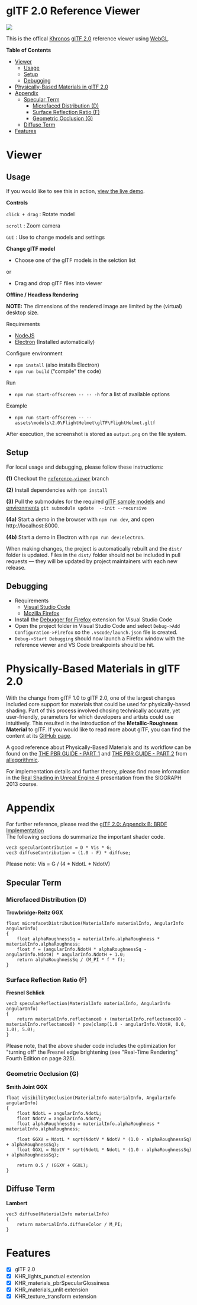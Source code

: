 glTF 2.0 Reference Viewer
=========================

[![](assets/images/BoomBox.jpg)](http://github.khronos.org/glTF-Sample-Viewer/)

This is the offical [Khronos](https://www.khronos.org/) [glTF 2.0](https://www.khronos.org/gltf/) reference viewer using [WebGL](https://www.khronos.org/webgl/).


**Table of Contents**

- [Viewer](#viewer)
  - [Usage](#usage)
  - [Setup](#setup)
  - [Debugging](#debugging)
- [Physically-Based Materials in glTF 2.0](#physically-based-materials-in-gltf-20)
- [Appendix](#appendix)
  - [Specular Term](#specular-term)
    - [Microfaced Distribution (D)](#microfaced-distribution-d)
    - [Surface Reflection Ratio (F)](#surface-reflection-ratio-f)
    - [Geometric Occlusion (G)](#geometric-occlusion-g)
  - [Diffuse Term](#diffuse-term)
- [Features](#features)


Viewer
======

Usage
-----

If you would like to see this in action, [view the live demo](http://github.khronos.org/glTF-Sample-Viewer/).

**Controls**

`click + drag` : Rotate model

`scroll` : Zoom camera

`GUI` : Use to change models and settings

**Change glTF model**

* Choose one of the glTF models in the selction list

or

* Drag and drop glTF files into viewer

**Offline / Headless Rendering**

**NOTE:** The dimensions of the rendered image are limited by the (virtual) desktop size.

Requirements
  * [NodeJS](https://nodejs.org)
  * [Electron](https://electronjs.org/) (Installed automatically)

Configure environment
- ``npm install`` (also installs Electron)
- ``npm run build`` (“compile” the code)

Run
- ``npm run start-offscreen -- -- -h`` for a list of available options

Example
- ``npm run start-offscreen -- -- assets\models\2.0\FlightHelmet\glTF\FlightHelmet.gltf``

After execution, the screenshot is stored as ``output.png`` on the file system.

Setup
-----

For local usage and debugging, please follow these instructions:

**(1)** Checkout the [`reference-viewer`](../../tree/reference-viewer) branch

**(2)** Install dependencies with `npm install`

**(3)** Pull the submodules for the required [glTF sample models](https://github.com/KhronosGroup/glTF-Sample-Models) and [environments](https://github.com/ux3d/Sample-Environments) `git submodule update  --init --recursive`

**(4a)** Start a demo in the browser with `npm run dev`, and open http://localhost:8000.

**(4b)** Start a demo in Electron with `npm run dev:electron`.

When making changes, the project is automatically rebuilt and the `dist/` folder
is updated. Files in the `dist/` folder should not be included in pull
requests — they will be updated by project maintainers with each new release.

Debugging
---------

* Requirements
  * [Visual Studio Code](https://code.visualstudio.com/)
  * [Mozilla Firefox](https://www.mozilla.org/en-US/firefox/new/)
* Install the [Debugger for Firefox](https://marketplace.visualstudio.com/items?itemName=hbenl.vscode-firefox-debug) extension for Visual Studio Code
* Open the project folder in Visual Studio Code and select `Debug->Add Configuration->Firefox` so the `.vscode/launch.json` file is created.
* `Debug->Start Debugging` should now launch a Firefox window with the reference viewer and VS Code breakpoints should be hit.


Physically-Based Materials in glTF 2.0
======================================

With the change from glTF 1.0 to glTF 2.0, one of the largest changes included core support for materials that could be used for physically-based shading. Part of this process involved chosing technically accurate, yet user-friendly, parameters for which developers and artists could use intuitively. This resulted in the introduction of the **Metallic-Roughness Material** to glTF. If you would like to read more about glTF, you can find the content at its [GitHub page](https://github.com/KhronosGroup/glTF).

A good reference about Physically-Based Materials and its workflow can be found on the [THE PBR GUIDE - PART 1](https://academy.allegorithmic.com/courses/the-pbr-guide-part-1) and [THE PBR GUIDE - PART 2](https://academy.allegorithmic.com/courses/the-pbr-guide-part-2) from [allegorithmic](https://www.allegorithmic.com).

For implementation details and further theory, please find more information in the [Real Shading in Unreal Engine 4](https://blog.selfshadow.com/publications/s2013-shading-course/) presentation from the SIGGRAPH 2013 course.


Appendix
========

For further reference, please read the [glTF 2.0: Appendix B: BRDF Implementation](https://github.com/KhronosGroup/glTF/blob/master/specification/2.0/README.md#appendix-b-brdf-implementation)  
The following sections do summarize the important shader code.

```
vec3 specularContribution = D * Vis * G;
vec3 diffuseContribution = (1.0 - F) * diffuse; 
```

Please note: Vis = G / (4 * NdotL * NdotV)

## Specular Term

### Microfaced Distribution (D)

**Trowbridge-Reitz GGX**

```
float microfacetDistribution(MaterialInfo materialInfo, AngularInfo angularInfo)
{
    float alphaRoughnessSq = materialInfo.alphaRoughness * materialInfo.alphaRoughness;
    float f = (angularInfo.NdotH * alphaRoughnessSq - angularInfo.NdotH) * angularInfo.NdotH + 1.0;
    return alphaRoughnessSq / (M_PI * f * f);
}
```

### Surface Reflection Ratio (F)

**Fresnel Schlick**

```
vec3 specularReflection(MaterialInfo materialInfo, AngularInfo angularInfo)
{
    return materialInfo.reflectance0 + (materialInfo.reflectance90 - materialInfo.reflectance0) * pow(clamp(1.0 - angularInfo.VdotH, 0.0, 1.0), 5.0);
}
```

Please note, that the above shader code includes the optimization for "turning off" the Fresnel edge brightening (see "Real-Time Rendering" Fourth Edition on page 325).

### Geometric Occlusion (G)

**Smith Joint GGX**

```
float visibilityOcclusion(MaterialInfo materialInfo, AngularInfo angularInfo)
{
    float NdotL = angularInfo.NdotL;
    float NdotV = angularInfo.NdotV;
    float alphaRoughnessSq = materialInfo.alphaRoughness * materialInfo.alphaRoughness;

    float GGXV = NdotL * sqrt(NdotV * NdotV * (1.0 - alphaRoughnessSq) + alphaRoughnessSq);
    float GGXL = NdotV * sqrt(NdotL * NdotL * (1.0 - alphaRoughnessSq) + alphaRoughnessSq);

    return 0.5 / (GGXV + GGXL);
}
```

## Diffuse Term

**Lambert**

```
vec3 diffuse(MaterialInfo materialInfo)
{
    return materialInfo.diffuseColor / M_PI;
}
```

Features
========

- [x] glTF 2.0
- [x] KHR_lights_punctual extension
- [x] KHR_materials_pbrSpecularGlossiness
- [x] KHR_materials_unlit extension
- [x] KHR_texture_transform extension
